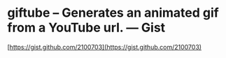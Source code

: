 <!--
id: 26035121148
link: http://tumblr.atmos.org/post/26035121148/giftube-generates-an-animated-gif-from-a-youtube-url
slug: giftube-generates-an-animated-gif-from-a-youtube-url
date: Wed Jun 27 2012 17:15:23 GMT-0700 (PDT)
publish: 2012-06-027
tags: 
title: giftube – Generates an animated gif from a YouTube url. — Gist
-->


giftube – Generates an animated gif from a YouTube url. — Gist
==============================================================

[https://gist.github.com/2100703](https://gist.github.com/2100703)

